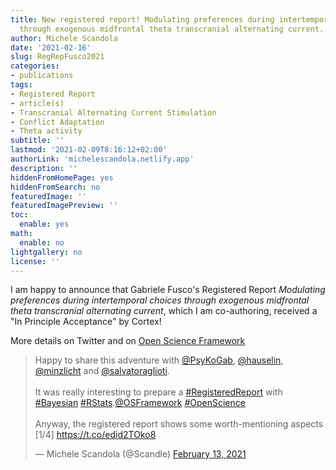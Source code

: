 ```yaml
---
title: New registered report! Modulating preferences during intertemporal choices
  through exogenous midfrontal theta transcranial alternating current.
author: Michele Scandola
date: '2021-02-16'
slug: RegRepFusco2021
categories:
- publications
tags:
- Registered Report
- article(s)
- Transcranial Alternating Current Stimulation
- Conflict Adaptation
- Theta activity
subtitle: ''
lastmod: '2021-02-09T8:16:12+02:00'
authorLink: 'michelescandola.netlify.app'
description: ''
hiddenFromHomePage: yes
hiddenFromSearch: no
featuredImage: ''
featuredImagePreview: ''
toc:
  enable: yes
math:
  enable: no
lightgallery: no
license: ''
---
```


I am happy to announce that Gabriele Fusco's Registered Report 
_Modulating preferences during intertemporal choices
  through exogenous midfrontal theta transcranial alternating current_,
  which I am co-authoring,
  received a "In Principle Acceptance" by Cortex!

<!--more-->

More details on Twitter and on [Open Science Framework](https://osf.io/7v6ed)

<blockquote class="twitter-tweet"><p lang="en" dir="ltr">Happy to share this adventure with <a href="https://twitter.com/PsyKoGab?ref_src=twsrc%5Etfw">@PsyKoGab</a>, <a href="https://twitter.com/hauselin?ref_src=twsrc%5Etfw">@hauselin</a>, <a href="https://twitter.com/minzlicht?ref_src=twsrc%5Etfw">@minzlicht</a> and <a href="https://twitter.com/salvatoraglioti?ref_src=twsrc%5Etfw">@salvatoraglioti</a>.<br><br>It was really interesting to prepare a <a href="https://twitter.com/hashtag/RegisteredReport?src=hash&amp;ref_src=twsrc%5Etfw">#RegisteredReport</a> with <a href="https://twitter.com/hashtag/Bayesian?src=hash&amp;ref_src=twsrc%5Etfw">#Bayesian</a> <a href="https://twitter.com/hashtag/RStats?src=hash&amp;ref_src=twsrc%5Etfw">#RStats</a>.<a href="https://twitter.com/OSFramework?ref_src=twsrc%5Etfw">@OSFramework</a> <a href="https://twitter.com/hashtag/OpenScience?src=hash&amp;ref_src=twsrc%5Etfw">#OpenScience</a> <br><br>Anyway, the registered report shows some worth-mentioning aspects [1/4] <a href="https://t.co/edid2TOko8">https://t.co/edid2TOko8</a></p>&mdash; Michele Scandola (@Scandle) <a href="https://twitter.com/Scandle/status/1360553384630190085?ref_src=twsrc%5Etfw">February 13, 2021</a></blockquote> <script async src="https://platform.twitter.com/widgets.js" charset="utf-8"></script> 

